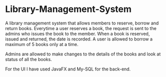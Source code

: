 # Library-Management-System

A library management system that allows members to reserve, borrow and return books.
Everytime a user reserves a book, the request is sent to the admins who issues the book to the member. When a book is reserved, issued and returned, the date is recorded.
A user is allowed to borrow a maximum of 5 books only at a time.

Admins are allowed to make changes to the details of the books and look at status of all the books.

For the UI I have used JavaFX and My-SQL for the back-end.
